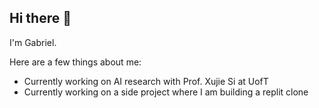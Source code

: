 ## Hi there 👋

<!--
**gabriel-paulos/gabriel-paulos** is a ✨ _special_ ✨ repository because its `README.md` (this file) appears on your GitHub profile.

Here are some ideas to get you started:

- 🔭 I’m currently working on 
- 🌱 I’m currently learning ...
- 👯 I’m looking to collaborate on ...
- 🤔 I’m looking for help with ...
- 💬 Ask me about ...
- 📫 How to reach me: ...
- 😄 Pronouns: ...
- ⚡ Fun fact: ...
-->

I'm Gabriel.

Here are a few things about me:

- Currently working on AI research with Prof. Xujie Si at UofT
- Currently working on a side project where I am building a replit clone

